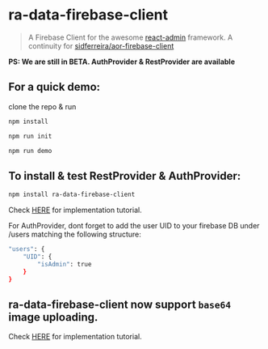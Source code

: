 # ra-data-firebase-client

> A Firebase Client for the awesome [react-admin](https://github.com/marmelab/react-admin) framework. A continuity for [sidferreira/aor-firebase-client](https://github.com/sidferreira/aor-firebase-client)

**PS: We are still in BETA. AuthProvider & RestProvider are available**

## For a quick demo:
clone the repo & run 

```bash
npm install 
```

```bash
npm run init 
```

```bash
npm run demo 
```
## To install & test RestProvider & AuthProvider:

```bash
npm install ra-data-firebase-client
```
Check [HERE](https://github.com/aymendhaya/ra-data-firebase-client/blob/master/src/demo/App.js) for implementation tutorial.



For AuthProvider, dont forget to add the user UID to your firebase DB under /users matching the following structure:

```bash
"users": {
    "UID": {
        "isAdmin": true
    }
}
```

## ra-data-firebase-client now support `base64` image uploading. 

Check [HERE](https://github.com/aymendhaya/ra-data-firebase-client/blob/master/src/demo/App.js) for implementation tutorial.
